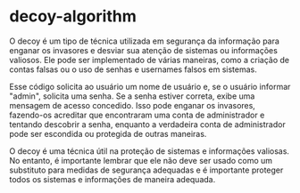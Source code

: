 # decoy-algorithm

O decoy é um tipo de técnica utilizada em segurança da informação para enganar os invasores e desviar sua atenção de sistemas ou informações valiosos. 
Ele pode ser implementado de várias maneiras, como a criação de contas falsas ou o uso de senhas e usernames falsos em sistemas.

Esse código solicita ao usuário um nome de usuário e, se o usuário informar "admin", solicita uma senha. 
Se a senha estiver correta, exibe uma mensagem de acesso concedido. Isso pode enganar os invasores, fazendo-os acreditar que encontraram uma conta de administrador e tentando descobrir a senha, enquanto a verdadeira conta de administrador pode ser escondida ou protegida de outras maneiras.

O decoy é uma técnica útil na proteção de sistemas e informações valiosas. 
No entanto, é importante lembrar que ele não deve ser usado como um substituto para medidas de segurança adequadas e é importante proteger todos os sistemas e informações de maneira adequada.
